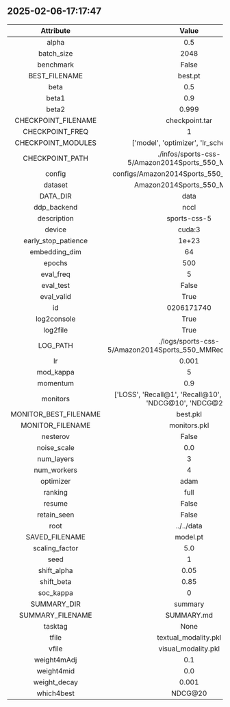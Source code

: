 
## 2025-02-06-17:17:47 


|  Attribute   |   Value   |
| :-------------: | :-----------: |
|  alpha  |   0.5    |
|  batch_size  |   2048    |
|  benchmark  |   False    |
|  BEST_FILENAME  |   best.pt    |
|  beta  |   0.5    |
|  beta1  |   0.9    |
|  beta2  |   0.999    |
|  CHECKPOINT_FILENAME  |   checkpoint.tar    |
|  CHECKPOINT_FREQ  |   1    |
|  CHECKPOINT_MODULES  |   ['model', 'optimizer', 'lr_scheduler']    |
|  CHECKPOINT_PATH  |   ./infos/sports-css-5/Amazon2014Sports_550_MMRec/3    |
|  config  |   configs/Amazon2014Sports_550_MMRec.yaml    |
|  dataset  |   Amazon2014Sports_550_MMRec    |
|  DATA_DIR  |   data    |
|  ddp_backend  |   nccl    |
|  description  |   sports-css-5    |
|  device  |   cuda:3    |
|  early_stop_patience  |   1e+23    |
|  embedding_dim  |   64    |
|  epochs  |   500    |
|  eval_freq  |   5    |
|  eval_test  |   False    |
|  eval_valid  |   True    |
|  id  |   0206171740    |
|  log2console  |   True    |
|  log2file  |   True    |
|  LOG_PATH  |   ./logs/sports-css-5/Amazon2014Sports_550_MMRec/0206171740    |
|  lr  |   0.001    |
|  mod_kappa  |   5    |
|  momentum  |   0.9    |
|  monitors  |   ['LOSS', 'Recall@1', 'Recall@10', 'Recall@20', 'NDCG@10', 'NDCG@20']    |
|  MONITOR_BEST_FILENAME  |   best.pkl    |
|  MONITOR_FILENAME  |   monitors.pkl    |
|  nesterov  |   False    |
|  noise_scale  |   0.0    |
|  num_layers  |   3    |
|  num_workers  |   4    |
|  optimizer  |   adam    |
|  ranking  |   full    |
|  resume  |   False    |
|  retain_seen  |   False    |
|  root  |   ../../data    |
|  SAVED_FILENAME  |   model.pt    |
|  scaling_factor  |   5.0    |
|  seed  |   1    |
|  shift_alpha  |   0.05    |
|  shift_beta  |   0.85    |
|  soc_kappa  |   0    |
|  SUMMARY_DIR  |   summary    |
|  SUMMARY_FILENAME  |   SUMMARY.md    |
|  tasktag  |   None    |
|  tfile  |   textual_modality.pkl    |
|  vfile  |   visual_modality.pkl    |
|  weight4mAdj  |   0.1    |
|  weight4mid  |   0.0    |
|  weight_decay  |   0.001    |
|  which4best  |   NDCG@20    |
